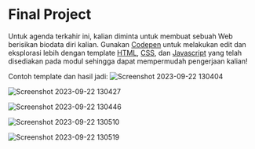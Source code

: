 # Final Project

Untuk agenda terkahir ini, kalian diminta untuk membuat sebuah Web berisikan biodata diri kalian.
Gunakan <a href="https://codepen.io">Codepen</a> untuk melakukan edit dan eksplorasi lebih dengan template <a href="/modul-abmas-2023/4-final-project/index.html">HTML</a>, <a href="/modul-abmas-2023/4-final-project/style.css">CSS</a>, dan <a href="/modul-abmas-2023/4-final-project/script.js">Javascript</a> yang telah disediakan pada modul sehingga dapat mempermudah pengerjaan kalian!

Contoh template dan hasil jadi:
![Screenshot 2023-09-22 130404](https://github.com/Algoritma-dan-Pemrograman-ITS/modul-abmas-2023/assets/87473932/f9014410-c71a-4d8e-9d10-3de10c80973b)

![Screenshot 2023-09-22 130427](https://github.com/Algoritma-dan-Pemrograman-ITS/modul-abmas-2023/assets/87473932/c554aaa5-57b9-42ed-ab08-ca068028a9c7)

![Screenshot 2023-09-22 130446](https://github.com/Algoritma-dan-Pemrograman-ITS/modul-abmas-2023/assets/87473932/b30cdb6a-3497-46b4-a2cd-f9c83a46926a)

![Screenshot 2023-09-22 130510](https://github.com/Algoritma-dan-Pemrograman-ITS/modul-abmas-2023/assets/87473932/0ce73734-7bad-4927-8b7b-361b9c847789)

![Screenshot 2023-09-22 130519](https://github.com/Algoritma-dan-Pemrograman-ITS/modul-abmas-2023/assets/87473932/9a751570-2e30-4204-bf45-67db07ec74ac)
